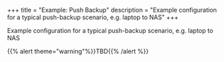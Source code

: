 +++
title = "Example: Push Backup"
description = "Example configuration for a typical push-backup scenario, e.g. laptop to NAS"
+++

Example configuration for a typical push-backup scenario, e.g. laptop to NAS

{{% alert theme="warning"%}}TBD{{% /alert %}}
